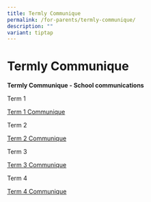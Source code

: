 ```yaml
---
title: Termly Communique
permalink: /for-parents/termly-communique/
description: ""
variant: tiptap
---
```

<h1><strong>Termly Communique</strong></h1>
<p><strong>Termly Communique - School communications</strong>
</p>
<p>Term 1</p>
<p><a href="/files/Communiques/2024_Term_1__Communique.pdf" rel="noopener noreferrer nofollow" target="_blank">Term 1 Communique</a>
</p>
<p>Term 2</p>
<p><a href="/files/Communiques/2024_Term_2_Communique.pdf" rel="noopener noreferrer nofollow" target="_blank">Term 2 Communique</a>
</p>
<p>Term 3</p>
<p><a href="/files/Communiques/2024_Term_3_Communique.pdf" rel="noopener noreferrer nofollow" target="_blank">Term 3 Communique</a>
</p>
<p>Term 4</p>
<p><a href="/files/Communiques/2024_Term_4_Communique.pdf" rel="noopener noreferrer nofollow" target="_blank">Term 4 Communique</a>
</p>